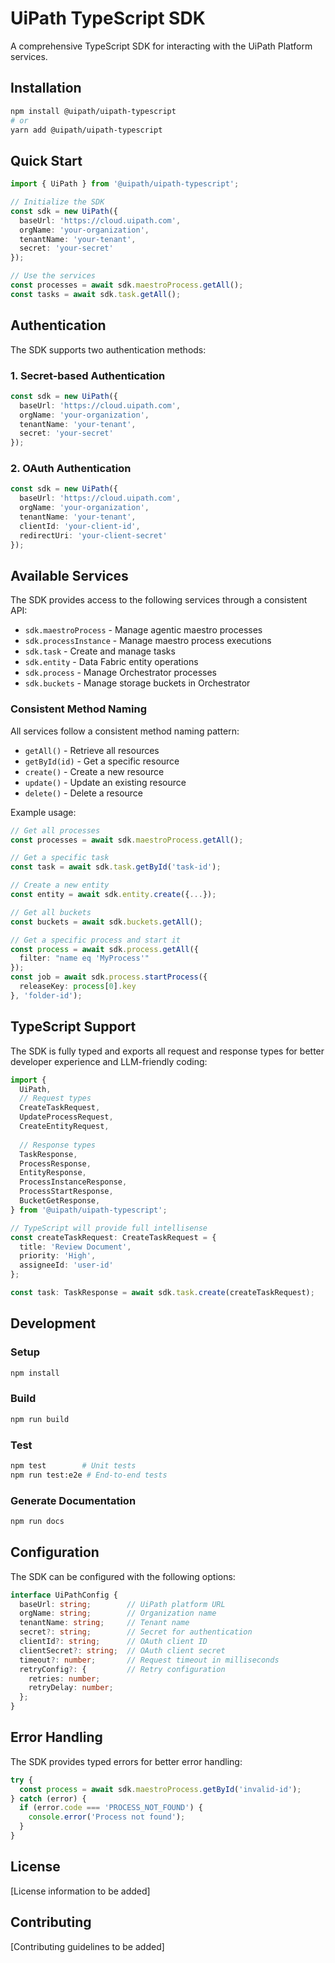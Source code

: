 # UiPath TypeScript SDK

A comprehensive TypeScript SDK for interacting with the UiPath Platform services.

## Installation

```bash
npm install @uipath/uipath-typescript
# or
yarn add @uipath/uipath-typescript
```

## Quick Start

```typescript
import { UiPath } from '@uipath/uipath-typescript';

// Initialize the SDK
const sdk = new UiPath({
  baseUrl: 'https://cloud.uipath.com',
  orgName: 'your-organization',
  tenantName: 'your-tenant',
  secret: 'your-secret'
});

// Use the services
const processes = await sdk.maestroProcess.getAll();
const tasks = await sdk.task.getAll();
```

## Authentication

The SDK supports two authentication methods:

### 1. Secret-based Authentication
```typescript
const sdk = new UiPath({
  baseUrl: 'https://cloud.uipath.com',
  orgName: 'your-organization',
  tenantName: 'your-tenant',
  secret: 'your-secret'
});
```

### 2. OAuth Authentication
```typescript
const sdk = new UiPath({
  baseUrl: 'https://cloud.uipath.com',
  orgName: 'your-organization',
  tenantName: 'your-tenant',
  clientId: 'your-client-id',
  redirectUri: 'your-client-secret'
});
```

## Available Services

The SDK provides access to the following services through a consistent API:

- `sdk.maestroProcess` - Manage agentic maestro processes
- `sdk.processInstance` - Manage maestro process executions
- `sdk.task` - Create and manage tasks
- `sdk.entity` - Data Fabric entity operations
- `sdk.process` - Manage Orchestrator processes
- `sdk.buckets` - Manage storage buckets in Orchestrator

### Consistent Method Naming

All services follow a consistent method naming pattern:
- `getAll()` - Retrieve all resources
- `getById(id)` - Get a specific resource
- `create()` - Create a new resource
- `update()` - Update an existing resource
- `delete()` - Delete a resource

Example usage:
```typescript
// Get all processes
const processes = await sdk.maestroProcess.getAll();

// Get a specific task
const task = await sdk.task.getById('task-id');

// Create a new entity
const entity = await sdk.entity.create({...});

// Get all buckets 
const buckets = await sdk.buckets.getAll();

// Get a specific process and start it
const process = await sdk.process.getAll({ 
  filter: "name eq 'MyProcess'" 
});
const job = await sdk.process.startProcess({
  releaseKey: process[0].key
}, 'folder-id');
```

## TypeScript Support

The SDK is fully typed and exports all request and response types for better developer experience and LLM-friendly coding:

```typescript
import { 
  UiPath,
  // Request types
  CreateTaskRequest,
  UpdateProcessRequest,
  CreateEntityRequest,
  
  // Response types
  TaskResponse,
  ProcessResponse,
  EntityResponse,
  ProcessInstanceResponse,
  ProcessStartResponse,
  BucketGetResponse,
} from '@uipath/uipath-typescript';

// TypeScript will provide full intellisense
const createTaskRequest: CreateTaskRequest = {
  title: 'Review Document',
  priority: 'High',
  assigneeId: 'user-id'
};

const task: TaskResponse = await sdk.task.create(createTaskRequest);
```

## Development

### Setup
```bash
npm install
```

### Build
```bash
npm run build
```

### Test
```bash
npm test        # Unit tests
npm run test:e2e # End-to-end tests
```

### Generate Documentation
```bash
npm run docs
```

## Configuration

The SDK can be configured with the following options:

```typescript
interface UiPathConfig {
  baseUrl: string;        // UiPath platform URL
  orgName: string;        // Organization name
  tenantName: string;     // Tenant name
  secret?: string;        // Secret for authentication
  clientId?: string;      // OAuth client ID
  clientSecret?: string;  // OAuth client secret
  timeout?: number;       // Request timeout in milliseconds
  retryConfig?: {         // Retry configuration
    retries: number;
    retryDelay: number;
  };
}
```

## Error Handling

The SDK provides typed errors for better error handling:

```typescript
try {
  const process = await sdk.maestroProcess.getById('invalid-id');
} catch (error) {
  if (error.code === 'PROCESS_NOT_FOUND') {
    console.error('Process not found');
  }
}
```

## License

[License information to be added]

## Contributing

[Contributing guidelines to be added]